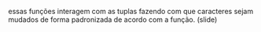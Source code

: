 essas funções interagem com as tuplas fazendo com que caracteres sejam mudados de forma padronizada de acordo com a função.
(slide)